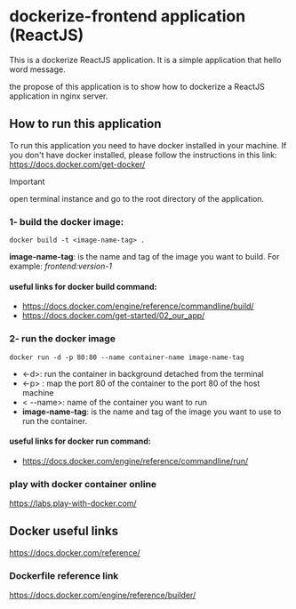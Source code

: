 # dockerize-frontend application (ReactJS)
This is a dockerize ReactJS application. It is a simple application that hello word message.

the propose of this application is to show how to dockerize a ReactJS application in nginx server.

## How to run this application
To run this application you need to have docker installed in your machine. If you don't have docker installed, please follow the instructions in this link: https://docs.docker.com/get-docker/
> [!IMPORTANT]
> open terminal instance and go to the root directory of the application.
### 1- build the docker image:
```
docker build -t <image-name-tag> .
 ```
 **image-name-tag**: is the name and tag of the image you want to build. For example: *frontend:version-1*
#### useful links for docker build command:
- https://docs.docker.com/engine/reference/commandline/build/
- https://docs.docker.com/get-started/02_our_app/

### 2- run the docker image
```
docker run -d -p 80:80 --name container-name image-name-tag
```

-  <-d>: run the container in background detached from the terminal
- <-p> : map the port 80 of the container to the port 80 of the host machine
- < --name>: name of the container you want to run
- **image-name-tag**: is the name and tag of the image you want to use to run the container.

#### useful links for docker run command:
- https://docs.docker.com/engine/reference/commandline/run/



### play with docker container online 
https://labs.play-with-docker.com/

## Docker useful links
https://docs.docker.com/reference/
### Dockerfile reference link
https://docs.docker.com/engine/reference/builder/

